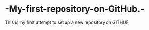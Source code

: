 -My-first-repository-on-GitHub.-
================================

This is my first attempt to set up a new repository on GITHUB
